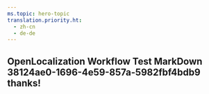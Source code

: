 ```yaml
---
ms.topic: hero-topic
translation.priority.ht: 
  - zh-cn
  - de-de
---
```

## OpenLocalization Workflow Test MarkDown 38124ae0-1696-4e59-857a-5982fbf4bdb9 thanks!
